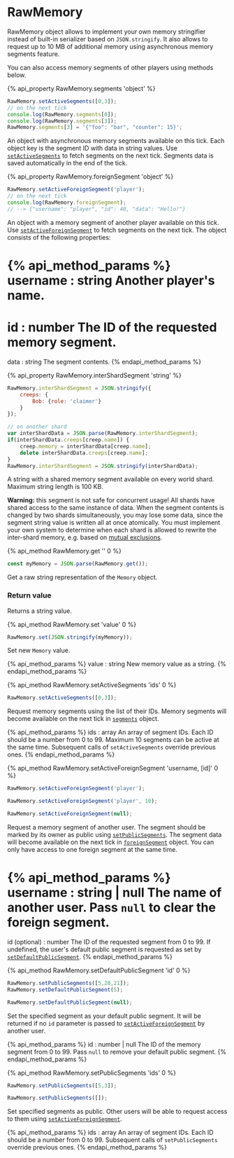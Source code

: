 # RawMemory

RawMemory object allows to implement your own memory stringifier instead of built-in serializer 
based on `JSON.stringify`. It also allows to request up to 10 MB of additional memory 
using asynchronous memory segments feature. 

You can also access memory segments of other players using methods below.

{% api_property RawMemory.segments 'object' %}

```javascript
RawMemory.setActiveSegments([0,3]);
// on the next tick
console.log(RawMemory.segments[0]);
console.log(RawMemory.segments[3]);
RawMemory.segments[3] = '{"foo": "bar", "counter": 15}';
```

An object with asynchronous memory segments available on this tick. Each object key is the segment ID with data in string values. Use [`setActiveSegments`](#RawMemory.setActiveSegments)</code> to fetch segments on the next tick. Segments data is saved automatically in the end of the tick.


{% api_property RawMemory.foreignSegment 'object' %}

```javascript
RawMemory.setActiveForeignSegment('player');
// on the next tick
console.log(RawMemory.foreignSegment); 
// --> {"username": "player", "id": 40, "data": "Hello!"} 

```

An object with a memory segment of another player available on this tick. Use [`setActiveForeignSegment`](#RawMemory.setActiveForeignSegment) to fetch segments on the next tick. 
The object consists of the following properties:

{% api_method_params %}
username : string
Another player's name.
===
id : number
The ID of the requested memory segment.
===
data : string
The segment contents.
{% endapi_method_params %}




{% api_property RawMemory.interShardSegment 'string' %}

```javascript
RawMemory.interShardSegment = JSON.stringify({
    creeps: {
        Bob: {role: 'claimer'}
    }
});

// on another shard
var interShardData = JSON.parse(RawMemory.interShardSegment);
if(interShardData.creeps[creep.name]) {
    creep.memory = interShardData[creep.name];
    delete interShardData.creeps[creep.name];
}
RawMemory.interShardSegment = JSON.stringify(interShardData);
```

A string with a shared memory segment available on every world shard. Maximum string length is 100 KB.

**Warning:** this segment is not safe for concurrent usage! All shards have shared access to the same instance of data. 
When the segment contents is changed by two shards simultaneously, you may lose some data, since the segment string 
value is written all at once atomically. You must implement your own system to determine when each shard is allowed to 
rewrite the inter-shard memory, e.g. based on [mutual exclusions](https://en.wikipedia.org/wiki/Mutual_exclusion).  

 
{% api_method RawMemory.get '' 0 %}

```javascript
const myMemory = JSON.parse(RawMemory.get());
```

Get a raw string representation of the <code>Memory</code> object.



### Return value

Returns a string value.

{% api_method RawMemory.set 'value' 0 %}

```javascript
RawMemory.set(JSON.stringify(myMemory));
```

Set new <code>Memory</code> value.

{% api_method_params %}
value : string
New memory value as a string.
{% endapi_method_params %}




{% api_method RawMemory.setActiveSegments 'ids' 0 %}

```javascript
RawMemory.setActiveSegments([0,3]);
```


Request memory segments using the list of their IDs. Memory segments will become available on the next tick in [`segments`](#RawMemory.segments)</code> object.

{% api_method_params %}
ids : array
An array of segment IDs. Each ID should be a number from 0 to 99. Maximum 10 segments can be active at the same time. Subsequent calls of <code>setActiveSegments</code> override previous ones.
{% endapi_method_params %}



{% api_method RawMemory.setActiveForeignSegment 'username, [id]' 0 %}

```javascript
RawMemory.setActiveForeignSegment('player');
```
```javascript
RawMemory.setActiveForeignSegment('player', 10);
```
```javascript
RawMemory.setActiveForeignSegment(null);
```

Request a memory segment of another user. The segment should be marked by its owner as public using [`setPublicSegments`](#RawMemory.setPublicSegments). 
The segment data will become available on the next tick in [`foreignSegment`](#RawMemory.foreignSegment) object. 
You can only have access to one foreign segment at the same time.   

{% api_method_params %}
username : string | null
The name of another user. Pass `null` to clear the foreign segment.
===
id (optional) : number
The ID of the requested segment from 0 to 99. If undefined, the user's default public segment is requested as set by [`setDefaultPublicSegment`](#RawMemory.setDefaultPublicSegment).
{% endapi_method_params %}



{% api_method RawMemory.setDefaultPublicSegment 'id' 0 %}

```javascript
RawMemory.setPublicSegments([5,20,21]);
RawMemory.setDefaultPublicSegment(5);
```
```javascript
RawMemory.setDefaultPublicSegment(null);
```

Set the specified segment as your default public segment. It will be returned if no `id` parameter is passed to [`setActiveForeignSegment`](#RawMemory.setActiveForeignSegment) by another user.   

{% api_method_params %}
id : number | null
The ID of the memory segment from 0 to 99. Pass `null` to remove your default public segment.
{% endapi_method_params %}



{% api_method RawMemory.setPublicSegments 'ids' 0 %}

```javascript
RawMemory.setPublicSegments([5,3]);
```
```javascript
RawMemory.setPublicSegments([]);
```

Set specified segments as public. Other users will be able to request access to them using [`setActiveForeignSegment`](#RawMemory.setActiveForeignSegment).     

{% api_method_params %}
ids : array
An array of segment IDs. Each ID should be a number from 0 to 99. Subsequent calls of <code>setPublicSegments</code> override previous ones.
{% endapi_method_params %}